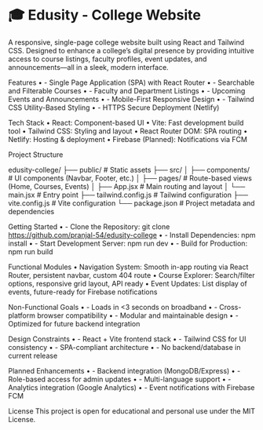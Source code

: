 # 🎓 Edusity - College Website
A responsive, single-page college website built using React and Tailwind CSS. Designed to enhance a college’s digital presence by providing intuitive access to course listings, faculty profiles, event updates, and announcements—all in a sleek, modern interface.

Features
•	- Single Page Application (SPA) with React Router
•	- Searchable and Filterable Courses
•	- Faculty and Department Listings
•	- Upcoming Events and Announcements
•	- Mobile-First Responsive Design
•	- Tailwind CSS Utility-Based Styling
•	- HTTPS Secure Deployment (Netlify)

Tech Stack
•	React: Component-based UI
•	Vite: Fast development build tool
•	Tailwind CSS: Styling and layout
•	React Router DOM: SPA routing
•	Netlify: Hosting & deployment
•	Firebase (Planned): Notifications via FCM

Project Structure

edusity-college/
├── public/                # Static assets
├── src/
│   ├── components/        # UI components (Navbar, Footer, etc.)
│   ├── pages/             # Route-based views (Home, Courses, Events)
│   ├── App.jsx            # Main routing and layout
│   └── main.jsx           # Entry point
├── tailwind.config.js     # Tailwind configuration
├── vite.config.js         # Vite configuration
└── package.json           # Project metadata and dependencies

Getting Started
•	- Clone the Repository: git clone https://github.com/pranjal-54/edusity-college
•	- Install Dependencies: npm install
•	- Start Development Server: npm run dev
•	- Build for Production: npm run build

Functional Modules
•	Navigation System: Smooth in-app routing via React Router, persistent navbar, custom 404 route
•	Course Explorer: Search/filter options, responsive grid layout, API ready
•	Event Updates: List display of events, future-ready for Firebase notifications

Non-Functional Goals
•	- Loads in <3 seconds on broadband
•	- Cross-platform browser compatibility
•	- Modular and maintainable design
•	- Optimized for future backend integration

Design Constraints
•	- React + Vite frontend stack
•	- Tailwind CSS for UI consistency
•	- SPA-compliant architecture
•	- No backend/database in current release

Planned Enhancements
•	- Backend integration (MongoDB/Express)
•	- Role-based access for admin updates
•	- Multi-language support
•	- Analytics integration (Google Analytics)
•	- Event notifications with Firebase FCM


License
This project is open for educational and personal use under the MIT License.
